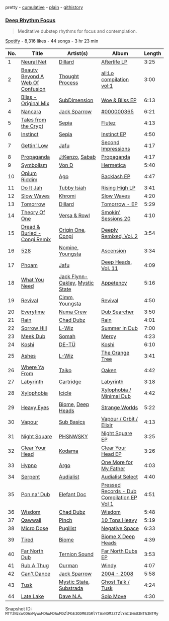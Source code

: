 pretty - [cumulative](/playlists/cumulative/37i9dQZF1DX7UrwvHIj5b1.md) - [plain](/playlists/plain/37i9dQZF1DX7UrwvHIj5b1) - [githistory](https://github.githistory.xyz/mackorone/spotify-playlist-archive/blob/main/playlists/plain/37i9dQZF1DX7UrwvHIj5b1)

### [Deep Rhythm Focus](https://open.spotify.com/playlist/37i9dQZF1DX7UrwvHIj5b1)

> Meditative dubstep rhythms for focus and contemplation.

[Spotify](https://open.spotify.com/user/spotify) - 8,316 likes - 44 songs - 3 hr 23 min

| No. | Title | Artist(s) | Album | Length |
|---|---|---|---|---|
| 1 | [Neural Net](https://open.spotify.com/track/41G3eYZhncCJ4bAGbC5d7Q) | [Dillard](https://open.spotify.com/artist/5nAvegaN5UuHkKfAo9a2kq) | [Afterlife LP](https://open.spotify.com/album/73vOuqvQHY2dc1PejsEa69) | 3:25 |
| 2 | [Beauty Beyond A Web Of Confusion](https://open.spotify.com/track/6vBFjWQiTOY1TAdVq6xSzA) | [Thought Process](https://open.spotify.com/artist/3proICVogPsl2OeB7S2ZUC) | [all:Lo compilation vol:1](https://open.spotify.com/album/6e9JKZFv7kj0WJy0Lb4p0l) | 3:00 |
| 3 | [Bliss \- Original Mix](https://open.spotify.com/track/4Jj9wXI1FRoMRa2RqzgY20) | [SubDimension](https://open.spotify.com/artist/6fwIH24ZNPIqkWa6BLjyqb) | [Woe & Bliss EP](https://open.spotify.com/album/1rwQMdcIf52wbSVG3YvmOH) | 6:13 |
| 4 | [Nancara](https://open.spotify.com/track/6PLuKhTi6SUGglCsEWV7s9) | [Jack Sparrow](https://open.spotify.com/artist/6iI4RUhF2HROnohuxUKfzR) | [\#000000365](https://open.spotify.com/album/71hvygiGgBQBftAMGbFMfq) | 6:21 |
| 5 | [Tales from the Crypt](https://open.spotify.com/track/5UzDfhUtdORIjbIYvL0dxs) | [Sepia](https://open.spotify.com/artist/7v5C9SalNHvwDF5sTpWDhi) | [Flutez](https://open.spotify.com/album/1106tOwKKH5kZnNB7O5mMh) | 4:13 |
| 6 | [Instinct](https://open.spotify.com/track/16GjRPeu5rITWoEPcJqm5S) | [Sepia](https://open.spotify.com/artist/7v5C9SalNHvwDF5sTpWDhi) | [Instinct EP](https://open.spotify.com/album/6T3y446mhfvtTtxXkLPLHr) | 4:50 |
| 7 | [Gettin' Low](https://open.spotify.com/track/3aBvi0TfJM2h5FfccriAZA) | [Jafu](https://open.spotify.com/artist/1SJSnoggDVPSbOqpIn2yAg) | [Second Impressions](https://open.spotify.com/album/5odRasJobM0qT5s5XsxwDO) | 4:17 |
| 8 | [Propaganda](https://open.spotify.com/track/5FMmxM4xiDCQ5nfcvYdSuY) | [J:Kenzo](https://open.spotify.com/artist/2vnlhEYTh2K1O3NZE2ONiz), [Sabab](https://open.spotify.com/artist/2F5eYjt1JbzHU3goBgDRV4) | [Propaganda](https://open.spotify.com/album/5llVlsG7rECWsWnSTut8XZ) | 4:17 |
| 9 | [Symbolism](https://open.spotify.com/track/2fTtjRkjapPVOqW8YUliqJ) | [Von D](https://open.spotify.com/artist/5H9FqVLOnIpSeK5KYoVFRD) | [Hermetica](https://open.spotify.com/album/4EFAUFCc36J7SFoyYDdz0o) | 5:40 |
| 10 | [Opium Riddim](https://open.spotify.com/track/1dYRapSR6DC6KbjBx0b0z3) | [Ago](https://open.spotify.com/artist/5tGHJC8P1yydPdtYx1tgQ2) | [Backlash EP](https://open.spotify.com/album/2gjT5uClcEUwj77oh8199t) | 4:47 |
| 11 | [Do It Jah](https://open.spotify.com/track/46SQW0OrXmXaO41Aa3LcCz) | [Tubby Isiah](https://open.spotify.com/artist/26Tc8d2xASJ8okDwxRFNzu) | [Rising High LP](https://open.spotify.com/album/0vPyyzADg89DBctsSGHh09) | 3:41 |
| 12 | [Slow Waves](https://open.spotify.com/track/29SS6TB8ndmcr2YnyVuTF8) | [Khromi](https://open.spotify.com/artist/3rc9ONB9LXLOFeDSEqqwer) | [Slow Waves](https://open.spotify.com/album/04y570E9mDBEKHOMHvMSx6) | 4:20 |
| 13 | [Tomorrow](https://open.spotify.com/track/3agFXIx45gyrD8457JK6wK) | [Dillard](https://open.spotify.com/artist/5nAvegaN5UuHkKfAo9a2kq) | [Tomorrow \- EP](https://open.spotify.com/album/7IrrWUxNknlPtmVE1jPRVE) | 5:29 |
| 14 | [Theory Of One](https://open.spotify.com/track/3EnfFT0S4AEANjRJTqtDhQ) | [Versa & Rowl](https://open.spotify.com/artist/16HXo5dAYHkP1g4vhPBrKn) | [Smokin' Sessions 20](https://open.spotify.com/album/5WIeDM6y3DhY2avhuZ1S2Q) | 4:10 |
| 15 | [Dread & Buried \- Congi Remix](https://open.spotify.com/track/2AuzAvDq4piWEeSsfkZxqp) | [Origin One](https://open.spotify.com/artist/1EKZ8G8paqscrKD9uZMOor), [Congi](https://open.spotify.com/artist/6q8R4RVlc4DZ1XElNLj6Ag) | [Deeply Remixed, Vol\. 2](https://open.spotify.com/album/1rD87trISV6lwx6QJ5TRpp) | 3:54 |
| 16 | [528](https://open.spotify.com/track/06jDufKf27np0WOJC2W8Ih) | [Nomine](https://open.spotify.com/artist/7uQ1qwQMMz3quYPqFsDgGS), [Youngsta](https://open.spotify.com/artist/4YOzXUg5iPj9vF0tapoXi6) | [Ascension](https://open.spotify.com/album/4JHrIpLbsi16Vgv4VkU4WH) | 3:34 |
| 17 | [Phoam](https://open.spotify.com/track/5nSjgKq5pZvTSLGlMtjDBv) | [Jafu](https://open.spotify.com/artist/1SJSnoggDVPSbOqpIn2yAg) | [Deep Heads, Vol\. 11](https://open.spotify.com/album/4iKGddxjeHkOttjRjfo2yb) | 4:09 |
| 18 | [What You Need](https://open.spotify.com/track/3ymAJcyFcFBa1K7KrmCGjT) | [Jack Flynn\-Oakley](https://open.spotify.com/artist/3Xn4aRiHb1qN3UYs3yLKwW), [Mystic State](https://open.spotify.com/artist/052KAntc3fhUFwUgewa3Q4) | [Appetency](https://open.spotify.com/album/7hmORaeY9xIflDguuESlQ9) | 5:16 |
| 19 | [Revival](https://open.spotify.com/track/0B71eleP2fI8erz2AccjRx) | [Cimm](https://open.spotify.com/artist/5X4hjk9hibUXzbSn3jq6ZK), [Youngsta](https://open.spotify.com/artist/4YOzXUg5iPj9vF0tapoXi6) | [Revival](https://open.spotify.com/album/36yJ0HBPXOBOv1HEjyLE0b) | 4:50 |
| 20 | [Everytime](https://open.spotify.com/track/4ex2TwYLDwyxVvBe6NgOe5) | [Numa Crew](https://open.spotify.com/artist/1tov99lRWyoWgwcnrBFADL) | [Dub Searcher](https://open.spotify.com/album/6P0r7vgr1OoiB7AL4pvwQF) | 3:50 |
| 21 | [Rain](https://open.spotify.com/track/48rNoZbonGhGGsAA3scPPI) | [Chad Dubz](https://open.spotify.com/artist/3lyLUYni8vVP6VyzENRhdd) | [Rain](https://open.spotify.com/album/2q9NWbWcTb2hcc9lfVBBZu) | 4:01 |
| 22 | [Sorrow Hill](https://open.spotify.com/track/34TPhXo0p7WqvZqDiV4EVj) | [L\-Wiz](https://open.spotify.com/artist/0nGg1te3vliCXlKbYHLF9B) | [Summer in Dub](https://open.spotify.com/album/0lNTpw8JPwQfC9lloR0yN8) | 7:00 |
| 23 | [Meek Dub](https://open.spotify.com/track/6jHOxTUmWeTupc4lKz76Vy) | [Somah](https://open.spotify.com/artist/0Dk9atH2YtBzyWlxu5VpyC) | [Mercy](https://open.spotify.com/album/5JOg5b9KEBsHju0GUen7lj) | 4:23 |
| 24 | [Koshi](https://open.spotify.com/track/5f3PUD9AdDVGKcZnwZxoud) | [DE\-TÜ](https://open.spotify.com/artist/5iCCchx08AOJTQOg0IuAUd) | [Koshi](https://open.spotify.com/album/2SwzlOLKcWmN9NCrsWU8GO) | 6:10 |
| 25 | [Ashes](https://open.spotify.com/track/1yav5A5ABFQ9ywEyvnLyB8) | [L\-Wiz](https://open.spotify.com/artist/0nGg1te3vliCXlKbYHLF9B) | [The Orange Tree](https://open.spotify.com/album/774FnnGNgn7cC9eweO8oLw) | 3:41 |
| 26 | [Where Ya From](https://open.spotify.com/track/2BaqPUM4FO9CH4YxKmy1gN) | [Taiko](https://open.spotify.com/artist/7aymYFvvaOtSIxBICCWSeq) | [Oaken](https://open.spotify.com/album/64AHueA64ofjV9g69ZXHhi) | 4:42 |
| 27 | [Labyrinth](https://open.spotify.com/track/7ekiqZJtrPeBxDUhiGxZSg) | [Cartridge](https://open.spotify.com/artist/6Z9jFhogCbjbbzlHlE2MIn) | [Labyrinth](https://open.spotify.com/album/7uCUp9VLCSvqa9gWf07nLa) | 3:18 |
| 28 | [Xylophobia](https://open.spotify.com/track/3c12d3L27Jzw8g7nfuN7IK) | [Icicle](https://open.spotify.com/artist/7zoCV6yevWc39GUz2v1jqg) | [Xylophobia / Minimal Dub](https://open.spotify.com/album/42YxBDLulBxhFc0kSevfSU) | 4:42 |
| 29 | [Heavy Eyes](https://open.spotify.com/track/1oi2rvtFwyZcp0aQbksZ00) | [Biome](https://open.spotify.com/artist/5vdT5HnfZZMsPwy9XtM1ud), [Deep Heads](https://open.spotify.com/artist/0zBhbRRRy4nPr0HoSAPbB5) | [Strange Worlds](https://open.spotify.com/album/3lcexELcZhgwpvOyAo8lHy) | 5:22 |
| 30 | [Vapour](https://open.spotify.com/track/2CGDaeOIookJCHSrMQsKVT) | [Sub Basics](https://open.spotify.com/artist/6zpwlKhz2dq8BlG1BME5Zh) | [Vapour / Orbit / Elixir](https://open.spotify.com/album/5sNLZbMhQUhXWxGXxDCE2U) | 4:13 |
| 31 | [Night Square](https://open.spotify.com/track/754AtYj0MT09y6q8Zm6INV) | [PHSNWSKY](https://open.spotify.com/artist/2xtQOwJMmnChneko7Rs8vW) | [Night Square EP](https://open.spotify.com/album/5a7eZfiVeUST9INkj5Y8WR) | 3:25 |
| 32 | [Clear Your Head](https://open.spotify.com/track/1naTCLL7Zo2SyqqvR53l4B) | [Kodama](https://open.spotify.com/artist/0ltrvSsYXHHVmWCB1bgdMs) | [Clear Your Head EP](https://open.spotify.com/album/2frfbLWXIpVPd2d4VeeAhL) | 3:26 |
| 33 | [Hypno](https://open.spotify.com/track/0XIQGF60UK9RiKZ4Io2v6O) | [Argo](https://open.spotify.com/artist/2Bu1m703YGSP774s3Dafi7) | [One More for My Father](https://open.spotify.com/album/5OqWugesLlR8Gj3Fz43U7w) | 4:03 |
| 34 | [Serpent](https://open.spotify.com/track/0aUNGD38ERJk2QgU2g93i7) | [Audialist](https://open.spotify.com/artist/1CIVHSqqmOMnswj8dwtZCp) | [Audialist Select](https://open.spotify.com/album/0WRFgCjLKAFZKPCpRHCyu6) | 4:40 |
| 35 | [Pon na' Dub](https://open.spotify.com/track/4Ae1SrLqXkPLfKyz0RTjLN) | [Elefant Doc](https://open.spotify.com/artist/7dvRx0LWsfGk57yBQP2jrP) | [Pressed Records \- Dub Compilation EP Vol 1](https://open.spotify.com/album/6CzRqZIgwX9nRgZ2uz6nEn) | 4:51 |
| 36 | [Wisdom](https://open.spotify.com/track/3F9yTY87haeNOoPZzNRHN9) | [Chad Dubz](https://open.spotify.com/artist/3lyLUYni8vVP6VyzENRhdd) | [Wisdom](https://open.spotify.com/album/3OU2VNhplpTYkcFdX8YcxH) | 5:48 |
| 37 | [Qawwali](https://open.spotify.com/track/5TyinkpuFzpSNDAJRYpNay) | [Pinch](https://open.spotify.com/artist/09S8AYFuaa9PQKSNsXxweW) | [10 Tons Heavy](https://open.spotify.com/album/4c8z8N2B9MCE90BR3fH9sf) | 5:19 |
| 38 | [Micro Dose](https://open.spotify.com/track/4kNbzt8JmheXA0CBUTo5qe) | [Pugilist](https://open.spotify.com/artist/5PXa57bB4y0vrQqeZX7A2S) | [Negative Space](https://open.spotify.com/album/7cz8J3Bnwgr5L9wwZUnXOz) | 6:33 |
| 39 | [Tired](https://open.spotify.com/track/3u0rtErqAsGNjc3SotWktj) | [Biome](https://open.spotify.com/artist/5vdT5HnfZZMsPwy9XtM1ud) | [Biome X Deep Heads](https://open.spotify.com/album/0izqzC6hfV8EycaipMjBkI) | 4:39 |
| 40 | [Far North Dub](https://open.spotify.com/track/0wmp4aZ02X9Eyy335SbqSd) | [Ternion Sound](https://open.spotify.com/artist/5sZGZj7wvhCwlG6KBvG90a) | [Far North Dubs EP](https://open.spotify.com/album/25iJRCx5VAdSDFFWCWlIjy) | 3:53 |
| 41 | [Rub A Thug](https://open.spotify.com/track/3cvBEDKdMXbPD8LabA0z6G) | [Ourman](https://open.spotify.com/artist/50fccMrp2zhFFghqN6JIp8) | [Windy](https://open.spotify.com/album/1XhHgedHkBH9Rb5VmoiXMI) | 4:07 |
| 42 | [Can't Dance](https://open.spotify.com/track/6ruuSfipk0prLfnyWcHODQ) | [Jack Sparrow](https://open.spotify.com/artist/6iI4RUhF2HROnohuxUKfzR) | [2004 \- 2008](https://open.spotify.com/album/560Qumb8am9SbeZUPHBDWO) | 5:58 |
| 43 | [Tusk](https://open.spotify.com/track/2icSoosXMB1U1WUhk3Qxlj) | [Mystic State](https://open.spotify.com/artist/052KAntc3fhUFwUgewa3Q4), [Substrada](https://open.spotify.com/artist/1c27zyfou3LpncKmjvbtLd) | [Ghost Talk / Tusk](https://open.spotify.com/album/579NIcHU4u4K2nUBPqaiVF) | 4:24 |
| 44 | [Late Lake](https://open.spotify.com/track/7yQWdYmRBujBxEaVJfSNAq) | [Dave N.A.](https://open.spotify.com/artist/1cxEOlUUySOA6xSJ36PvlM) | [Solo Move](https://open.spotify.com/album/2mCKGUc0ONcibctnDBgMhr) | 4:30 |

Snapshot ID: `MTY3NzcwODAxMywwMDAwMDAwMDZlMGE3ODM0ZGRlYTAxNDM3ZTZlYmI1NmU3NTA3NTMy`
